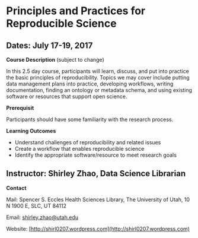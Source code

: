 # Principles and Practices for Reproducible Science 

## Dates: July 17-19, 2017 

**Course Description** (subject to change)

In this 2.5 day course, participants will learn, discuss, and put into practice the basic principles of reproducibility. Topics we may cover include putting data management plans into practice, developing workflows, writing documentation, finding an ontology or metadata schema, and using existing software or resources that support open science. 

**Prerequisit**

Participants should have some familiarity with the research process.

**Learning Outcomes**

  * Understand challenges of reproducibility and related issues
  * Create a workflow that enables reproducible science
  * Identify the appropriate software/resource to meet research goals

## Instructor: Shirley Zhao, Data Science Librarian

**Contact**

Mail: Spencer S. Eccles Health Sciences Library, The University of Utah, 10 N 1900 E, SLC, UT 84112

Email: [shirley.zhao@utah.edu](mailto:shirley.zhao@utah.edu)

Website: [http://shirl0207.wordpress.com](http://shirl0207.wordpress.com)